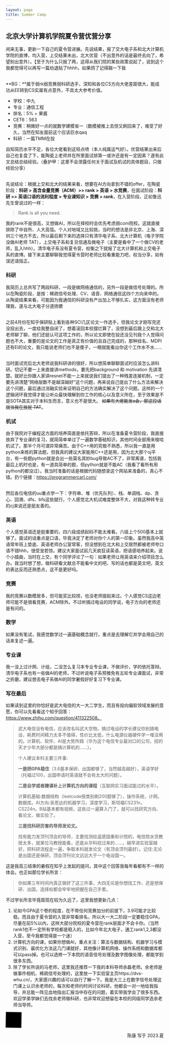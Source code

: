 ```yaml
---
layout: page
title: Summer Camp
---
```


## 北京大学计算机学院夏令营优营分享
闲来无事，更新一下自己的夏令营进展。先说结果，报了交大电子系和北大计算机学院的直博，均入营，上交结果未出，北大优营（不出意外的话是最终去向了，希望别出意外）。【至于为什么只报了两，这得从我们院的某些政策说起了，说到这个我都觉得可以再写一篇劝退贴了hhhh，如果鸽了记得踹一下我

<br>**BG：**属于弱rk弱竞赛弱科研选手，深知和各位CS方向大佬差距很大，能成功从EE转到CS实属有点意外，不具太大参考价值。 

* 学校：中九
* 专业：通信工程
* 排名：5% + 果酱
* CET6：563
* 竞赛：稍微好一点的就数学建模省一（数模被推上去但又刷回来了，难受了好久，当然在知友面前这个应该巨水qaq
* 科研：一篇TMM在投

自知简历水平不足，各位大佬看到这轻点喷（本人纯属运气好）。优营结果出来后自己也复盘了下，能陶瓷上老师并在所里面试排第一或许还是有一定因素？遂有此文总结总结经验。（叠护甲：这里不会泄露任何关于面试及机试的具体题目，只做经验分享）

<br>先说结论：根据上交和北大的结果来看，想要在AI方向拿到不错的offer，在陶瓷阶段：**科研 > 高含金量竞赛（ACM）>>  rank > 英语 > 水竞赛**，在面试阶段：**科研 >>  英语口语的流利程度 > 专业课知识 > 竞赛 > rank**，在入营阶段，正如鲁迅先生曾说过的一样：

> Rank is all you need.

我的rank不是很高，又想做AI，所以在择校时会优先考虑弱com院校。这就直接排除了中自所、人大高瓴。个人对地域又比较挑，当时的想法是非北京、上海、深圳三个地方不去，所以最后剩下来的选择只有清华电子系、北大计算机（电子学院没做AI老师 TAT），上交电子系和复旦信通及微电子（主要是看中了一个做CV的老师，乱入hhh）。清华电子系没有夏令营，权衡之下就报了北大计算机和上交电子系的直博。接下来主要聊聊我觉得夏令营时老师比较看重能力吧，权当分享，如有误还请指正。

### 科研
我简历上总共写了两段科研，一段是做网络通信的，另外一段是做信号处理的。所以在陶瓷阶段，是按：稀疏信号处理、CV、语音、网络通信这四个方向来申的。从陶瓷结果来看，可能因为我通信的科研没有产出加上不够扎实，这方面没有老师理我，遂与北大电子分道扬镳

<br>之前4月份在知乎保研贴上看到各种SCI几区论文一作选手，但我论文才刚写完还没投出去，一度给我整自闭了，想着滚回本校摆烂算了，没想到最后跟上交和北大老师聊了聊，他们还挺认可这项工作的，所以论文即使在投还没见刊我个人觉得问题也不大，重要的是论文的工作是真正有价值的且自己完成的，那种挂名、MDPI还有EI的论文，我只能说老师们也不是傻子，一眼就能看出你这个工作水不水......

<br>当时面试完后北大老师说我科研讲的很好，所以想简单聊聊面试时应该怎么讲科研。切记不要一上来直接讲methods，要先把background 和 motivation 先讲清楚。就好比你跟人家讲resnet不能一上来就说我们提出了一种残差连接机制，一定要先讲清楚“网络层数不是越深越好”这个问题，再来说自己提出了什么方法来解决这个问题，最后通过消融实验来证明自己的方法确实解决了这个问题。这样的一个逻辑闭环我觉得才能让听众最快理解到你工作的核心以及意义所在，至于效果是不是SOTA其实对于本科生而言，意义也不是很大。 ~~如果有大佬能发a会，那这段话就当我在放屁 TAT~~。

### 机试
由于我院对于编程这方面的培养简直是依托答辩，所以在准备夏令营阶段，我直接放弃了专业课的复习，就简简单单过了一遍数学基础知识，其他时间全部用来梭哈机试了。那半个月可谓异常痛苦。由于C++用的究极不熟悉，所以我一直是用python来练的算法题，但我真的建议大家能用C++还是用，因为北大那个oj平台，有一些题python就是会出一些莫名其妙bug导致AC不了，非常离谱，包括我最后上机时也是，有一道具简单的题，但python就是不能AC（我看了看所有用python的都没过）。我当时准备的话是根据代码随想录这个网站来准备的，真心不错。扔个链接：https://programmercarl.com/

<br>然后各位电信的uu重点学一下：字符串、堆（优先队列）、栈、单调栈、dp、贪心、回溯、dfs、bfs这些就行，个人感觉北大机试难度整体不大，对我这种转专业的cj来说还是挺友善的。

### 英语
个人感觉英语还是挺重要的，四六级成绩起码不能太难看。六级上个500基本上就够了。面试的话重点是口语，毕竟决定了老师对你个人的第一印象。虽然我高中英语常年班上垫底、英语老师办公室常客，但没想到在北大和上交居然都被老师夸口语不错hhh，很受宠若惊。建议大家面试前几天疯狂读英语，把语感培养起来。说个小插曲，当时在上交，有个同学评论了一句：如果老师让用英语来介绍项目怎么办。我当时想了想，做科研看文献总不能看中文的吧、写的话也都是英文吧，英文的表达反而还熟悉点，这不是更好吗。

### 竞赛
我的竞赛以数模居多，但可能奖比较捞，也没老师提起来过。个人感觉CS这边老师可能不是很看竞赛，ACM除外。不过听搞过电设的同学说，电子方向的老师还是有问的。

### 数学
如果没有笔试，我感觉数学过一遍基础概念就行，重点是去理解它并学会用自己的话来复述一遍。

### 专业课
我一没上过计网、计组，二没怎么复习本专业专业课，不做评价，学的依托答辩。清华电子系也有一些做AI的老师，不过听说电子系预推免有五轮专业课面试，非常之折磨，建议想去电子系做AI的同学暑假好好复习下专业课。

### 写在最后
如果读到这里的你恰好是武大电信的大一大二学生，而且有投向偏软领域发展的意愿，你可以先看看这个知乎回答：https://www.zhihu.com/question/411322508。

>武大电信没有电信，应该改名叫武大空物。搞过电设的学长建议你别搞电设，耗费时间精力太多不值得，性价比太低，什么电源仪器硬件学一堆没用的。计算机、软件、AI是大势所趋（华为这个电信专业最对口的公司，招的天才少年大部分都是搞计算机的……）。
>
>个人建议本科主要三件事:
>
>**一是把GPA稳住**（3.6基本保研、出国都够了，当然越高越好），英语学好（托福过100，出国申请时英语就不会有太大的问题）。
>
>**二是自学或者蹭课补上计算机方向的课程**（互联网实习面试能过的水平）。
>
>计算机基础:数据结构（leetcode按类别刷200题够了），操作系统，计网，数据库。AI方向:吴恩达的机器学习，深度学习，斯坦福CS231n，CS224n。B站基本都有视频，这些过一遍算入门了，就可以找研究方向、看论文、做实验了。
>
>**三是找科研厉害的导师发论文。**
>
>找有能力发顶刊顶会的导师，主要找测绘遥感国重和计院的，电信院水货教授太多，就某位马教授能看，还是从华科挖过来的……，越早进实验室越好，把科研流程走一遍，争取本科就发论文（有顶会顶刊最好）。记住:无论是出国还是保研，顶会顶刊论文远远大于一个电设国一。

这是我高三结束的暑假在知乎上发起的提问，其中这个回答我每年看都有不一样的体会。也正如那位学长所言：

> 你如果三年时间内真正做好了这三件事，大四无论是你想找工作，还是想保研、出国，选择权都会牢牢地把握在自己手里。

不过学长所言毕竟距现在较为久远了，这里我想更新几点：

1. 论如今GPA这个卷的程度，在不带任何竞赛加分的前提下，3.9可能才比较稳。而且由于夏令营的入营非常看排名，所以大一大二阶段一定要稳住GPA，尽量在前5%以内，这样大部分院校的夏令营在rank层面才不会卡你。（当然rank1也不一定所有学校都是稳入的，比如今年北大电子，通工rank1,2,3都没入营，至今我都觉得是一个迷）
2. 计算机方向的课，如果你想做AI，重点关注：算法与数据结构、机器学习与模式识别、最优化方法这几门课就好，其他像计算机网络、操作系统和数据库都可以pass掉。也可以选修一下本院的语音信号处理及数字图像处理，都能学到很多东西。
3. 除了学长所说的马老师，这里我还推荐一下我的本科导师余磊老师。余老师是做事件相机、稀疏信号处理的，这里放一下实验室主页https://dvs-whu.cn/，大家感兴趣的话可以自行了解一下。我是大三上在数字信号处理这门课上认识余老师的，每次和老师约时间讨论科研，他都会一对一地给我指导，并总能一阵见血地指出汇报当中存在的问题，着实带我学会了很多东西。欢迎学弟学妹们去找余老师做科研，也非常欢迎想留在本校的同级同学选余老师当导师。

<div style="width: 50px; height: 50px; background-color: black; animation: spin 10s linear infinite;"></div>
<style>
@keyframes spin {
  0% { transform: rotate(0deg); }
  100% { transform: rotate(360deg); }
}
</style>
<p align="right">陈康 写于 2023.夏</p>


<script src="//cdn1.lncld.net/static/js/3.0.4/av-min.js"></script>
<script src='//unpkg.com/valine/dist/Valine.min.js'></script>
<div id="comment_blog_summer"></div>

<script>
    var valine = new Valine();
    valine.init({
        el:'#comment_blog_summer',
        appId:'wQZ0cGbJkMGHNxrBER4b003l-gzGzoHsz',
        appKey:'bNnjy1X8ZWD3c5bC2OJTNmBW',
        notify:true,
        path: '/post/jekyll-%E6%B7%BB%E5%8A%A0-Valine_blog_summer-%E8%AF%84%E8%AE%BA.html',
        placeholder:'Leave your comments here.'
    })
</script>
